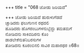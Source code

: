 +++
title = "068 ಜೋಡು ಜರಿಯದೆ"

+++
ಜೋಡು ಜರಿಯದೆ ಹುರುಳುಗೆಡದೆ  
ಚ್ಚಾಡಿದರು ಫಲುಗುಣನ ರಥದಲಿ  
ಹೂಡಿದರು ಹೊಗರಂಬುಗಳನುಬ್ಬೆದ್ದು ತಮತಮಗೆ  
ನೋಡಿದನು ಸಾಕಿವದಿರನು ಕೊಂ  
ಡಾಡಲೇಕೆನುತನಿಬರಸುಗಳ  
ತೋಡಿದನು ಕೂರಂಬಿನಲಿ ಸಾವಿರ ಮಹಾರಥರ     ॥68॥